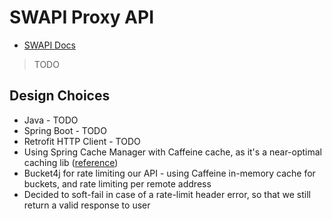 # SWAPI Proxy API

- [SWAPI Docs](https://swapi.dev/documentation)

> TODO

## Design Choices

- Java - TODO
- Spring Boot - TODO
- Retrofit HTTP Client - TODO
- Using Spring Cache Manager with Caffeine cache, as it's a near-optimal caching lib ([reference](https://github.com/ben-manes/caffeine))
- Bucket4j for rate limiting our API - using Caffeine in-memory cache for buckets, and rate limiting per remote address
- Decided to soft-fail in case of a rate-limit header error, so that we still return a valid response to user